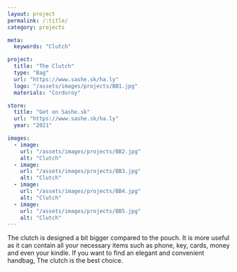 ```yaml
---
layout: project
permalink: /:title/
category: projects

meta:
  keywords: "Clutch"

project:
  title: "The Clutch"
  type: "Bag"
  url: "https://www.sashe.sk/ha.ly"
  logo: "/assets/images/projects/BB1.jpg"
  materials: "Corduroy"

store:
  title: "Get on Sashe.sk"
  url: "https://www.sashe.sk/ha.ly"
  year: "2021"

images:
  - image:
    url: "/assets/images/projects/BB2.jpg"
    alt: "Clutch"
  - image:
    url: "/assets/images/projects/BB3.jpg"
    alt: "Clutch"
  - image:
    url: "/assets/images/projects/BB4.jpg"
    alt: "Clutch"
  - image:
    url: "/assets/images/projects/BB5.jpg"
    alt: "Clutch"
---
```

<p>
  The clutch is designed a bit bigger compared to the pouch. It is more useful as it can contain all your necessary items such as phone, key, cards, money and even your kindle.
  If you want to find an elegant and convenient handbag, The clutch is the best choice.
</p>
